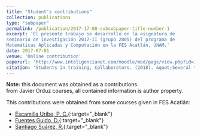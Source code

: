 ```yaml
---
title: "Student's contributions"
collection: publications
type: "subpaper"
permalink: /publication/2017-17-08-subsubpaper-title-number-1
excerpt: 'El presente trabajo se desarrolló en la asignatura de 
seminario de investigación 2017-II (grupo 2805) del programa de 
Matemáticas Aplicadas y Computación en la FES Acatlán, UNAM.'
date: 2017-07-01
venue: 'Online contribution'
paperurl: 'http://www.inteligencianet.com/moodle/mod/page/view.php?id=1155'
citation: 'Students in training, Collaborators. (2018). &quot;Several titles.&quot; <i>Online</i>. 1(1).'
---
```


**Note:** this document was obtained as a contributions  
from Javier Orduz courses, all contained information is author property. 


This contributions were obtained from some courses given in FES Acatlán:

* [Escamilla Uribe, P. C.](https://issuu.com/maricgv/docs/98-rstudio){:target="_blank"} 
* [Fuentes Guido, D.](https://issuu.com/maricgv/docs/96-powtoon){:target="_blank"} 
* [Santiago Suárez, R.](https://issuu.com/maricgv/docs/95a-p5){:target="_blank"}
